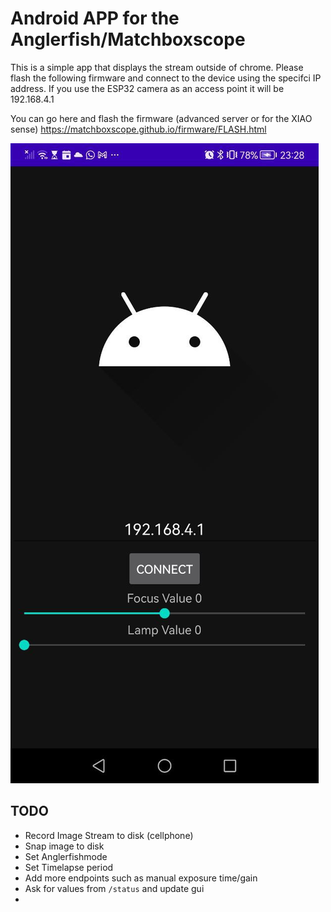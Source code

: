 # Android APP for the Anglerfish/Matchboxscope

This is a simple app that displays the stream outside of chrome. Please flash the following firmware and connect to the device using the specifci IP address. If you use the ESP32 camera as an access point it will be 192.168.4.1

You can go here and flash the firmware (advanced server or for the XIAO sense) https://matchboxscope.github.io/firmware/FLASH.html


![](./IMAGES/screenshot.jpeg)
 
## TODO

- Record Image Stream to disk (cellphone)
- Snap image to disk 
- Set Anglerfishmode
- Set Timelapse period
- Add more endpoints such as manual exposure time/gain 
- Ask for values from `/status` and update gui
-  